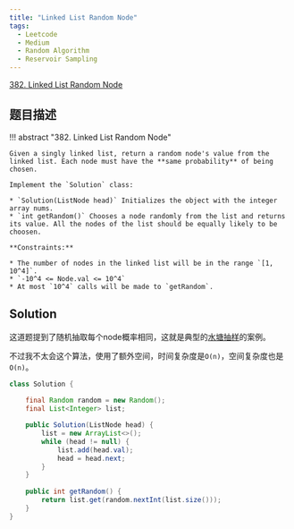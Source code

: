 ```yaml
---
title: "Linked List Random Node"
tags:
  - Leetcode
  - Medium
  - Random Algorithm
  - Reservoir Sampling
---
```


[382. Linked List Random Node](https://leetcode.com/problems/linked-list-random-node/)

## 题目描述

!!! abstract "382. Linked List Random Node"

    Given a singly linked list, return a random node's value from the linked list. Each node must have the **same probability** of being chosen.

    Implement the `Solution` class:

    * `Solution(ListNode head)` Initializes the object with the integer array nums.
    * `int getRandom()` Chooses a node randomly from the list and returns its value. All the nodes of the list should be equally likely to be choosen.

    **Constraints:**

    * The number of nodes in the linked list will be in the range `[1, 10^4]`.
    * `-10^4 <= Node.val <= 10^4`
    * At most `10^4` calls will be made to `getRandom`.

## Solution

这道题提到了随机抽取每个node概率相同，这就是典型的[水塘抽样](https://en.wikipedia.org/wiki/Reservoir_sampling)的案例。

不过我不太会这个算法，使用了额外空间，时间复杂度是`O(n)`，空间复杂度也是`O(n)`。

```java
class Solution {
    
    final Random random = new Random();
    final List<Integer> list;

    public Solution(ListNode head) {
        list = new ArrayList<>();
        while (head != null) {
            list.add(head.val);
            head = head.next;
        }
    }
    
    public int getRandom() {
        return list.get(random.nextInt(list.size()));
    }
}
```